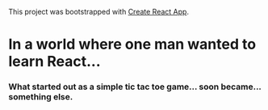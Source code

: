 This project was bootstrapped with [Create React App](https://github.com/facebook/create-react-app).

# In a world where one man wanted to learn React...

### What started out as a simple tic tac toe game... soon became... something else.


